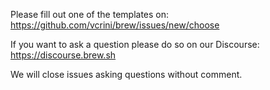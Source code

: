 Please fill out one of the templates on: https://github.com/vcrini/brew/issues/new/choose

If you want to ask a question please do so on our Discourse: https://discourse.brew.sh

We will close issues asking questions without comment.